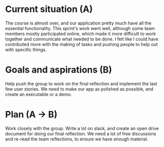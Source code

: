# Current situation (A)
The course is almost over, and our application pretty much have all the essential functionality. This sprint's work went well, although some team members mostly participated online, which made it more difficult to work together and communicate what needed to be done. I felt like I could have contributed more with the making of tasks and pushing people to help out with specific things.

# Goals and aspirations (B)
Help push the group to work on the final reflection and implement the last few user stories. We need to make our app as polished as possible, and create an executable or a demo.

# Plan (A -> B)
Work closely with the group. Write a lot on slack, and create an open drive document for doing our final reflection. We need a lot of free discussions and re-read the team reflections, to ensure we have enough material.
